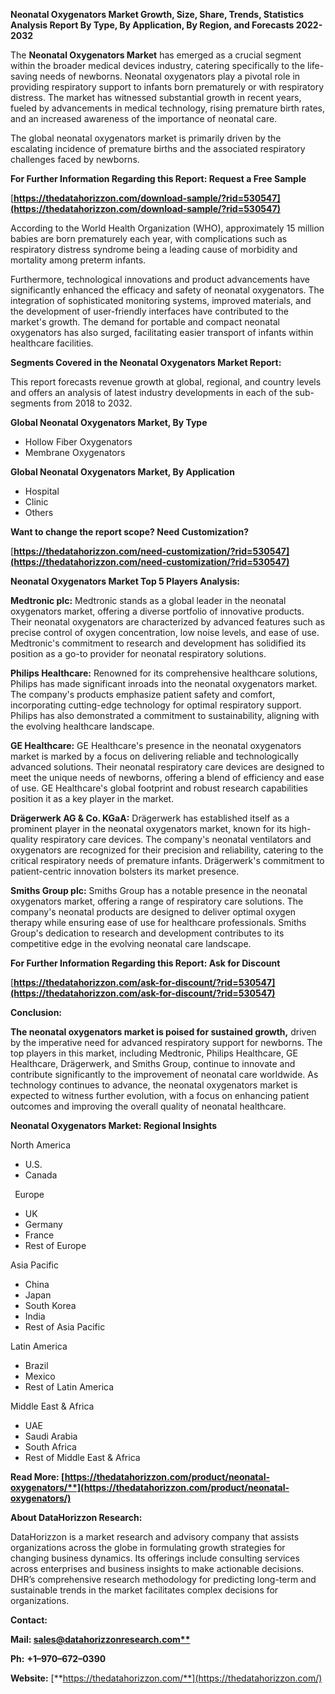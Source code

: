﻿**Neonatal Oxygenators Market Growth, Size, Share, Trends, Statistics Analysis Report By Type, By Application, By Region, and Forecasts 2022-2032**

The **Neonatal Oxygenators Market** has emerged as a crucial segment within the broader medical devices industry, catering specifically to the life-saving needs of newborns. Neonatal oxygenators play a pivotal role in providing respiratory support to infants born prematurely or with respiratory distress. The market has witnessed substantial growth in recent years, fueled by advancements in medical technology, rising premature birth rates, and an increased awareness of the importance of neonatal care.

The global neonatal oxygenators market is primarily driven by the escalating incidence of premature births and the associated respiratory challenges faced by newborns. 

**For Further Information Regarding this Report: Request a Free Sample**	

[**https://thedatahorizzon.com/download-sample/?rid=530547](https://thedatahorizzon.com/download-sample/?rid=530547)** 

According to the World Health Organization (WHO), approximately 15 million babies are born prematurely each year, with complications such as respiratory distress syndrome being a leading cause of morbidity and mortality among preterm infants.

Furthermore, technological innovations and product advancements have significantly enhanced the efficacy and safety of neonatal oxygenators. The integration of sophisticated monitoring systems, improved materials, and the development of user-friendly interfaces have contributed to the market's growth. The demand for portable and compact neonatal oxygenators has also surged, facilitating easier transport of infants within healthcare facilities.

**Segments Covered in the Neonatal Oxygenators Market Report:**

This report forecasts revenue growth at global, regional, and country levels and offers an analysis of latest industry developments in each of the sub-segments from 2018 to 2032.

**Global Neonatal Oxygenators Market, By Type**

- Hollow Fiber Oxygenators
- Membrane Oxygenators

**Global Neonatal Oxygenators Market, By Application**

- Hospital
- Clinic
- Others

**Want to change the report scope? Need Customization?**

[**https://thedatahorizzon.com/need-customization/?rid=530547](https://thedatahorizzon.com/need-customization/?rid=530547)** 

**Neonatal Oxygenators Market Top 5 Players Analysis:**

**Medtronic plc:** Medtronic stands as a global leader in the neonatal oxygenators market, offering a diverse portfolio of innovative products. Their neonatal oxygenators are characterized by advanced features such as precise control of oxygen concentration, low noise levels, and ease of use. Medtronic's commitment to research and development has solidified its position as a go-to provider for neonatal respiratory solutions.

**Philips Healthcare:** Renowned for its comprehensive healthcare solutions, Philips has made significant inroads into the neonatal oxygenators market. The company's products emphasize patient safety and comfort, incorporating cutting-edge technology for optimal respiratory support. Philips has also demonstrated a commitment to sustainability, aligning with the evolving healthcare landscape.

**GE Healthcare:** GE Healthcare's presence in the neonatal oxygenators market is marked by a focus on delivering reliable and technologically advanced solutions. Their neonatal respiratory care devices are designed to meet the unique needs of newborns, offering a blend of efficiency and ease of use. GE Healthcare's global footprint and robust research capabilities position it as a key player in the market.

**Drägerwerk AG & Co. KGaA:** Drägerwerk has established itself as a prominent player in the neonatal oxygenators market, known for its high-quality respiratory care devices. The company's neonatal ventilators and oxygenators are recognized for their precision and reliability, catering to the critical respiratory needs of premature infants. Drägerwerk's commitment to patient-centric innovation bolsters its market presence.

**Smiths Group plc:** Smiths Group has a notable presence in the neonatal oxygenators market, offering a range of respiratory care solutions. The company's neonatal products are designed to deliver optimal oxygen therapy while ensuring ease of use for healthcare professionals. Smiths Group's dedication to research and development contributes to its competitive edge in the evolving neonatal care landscape. 

**For Further Information Regarding this Report: Ask for Discount**	

[**https://thedatahorizzon.com/ask-for-discount/?rid=530547](https://thedatahorizzon.com/ask-for-discount/?rid=530547)** 

**Conclusion:**

**The neonatal oxygenators market is poised for sustained growth,** driven by the imperative need for advanced respiratory support for newborns. The top players in this market, including Medtronic, Philips Healthcare, GE Healthcare, Drägerwerk, and Smiths Group, continue to innovate and contribute significantly to the improvement of neonatal care worldwide. As technology continues to advance, the neonatal oxygenators market is expected to witness further evolution, with a focus on enhancing patient outcomes and improving the overall quality of neonatal healthcare.

**Neonatal Oxygenators Market: Regional Insights**

North America

- U.S.
- Canada

` `Europe

- UK
- Germany
- France
- Rest of Europe

Asia Pacific

- China
- Japan
- South Korea
- India
- Rest of Asia Pacific

Latin America

- Brazil
- Mexico
- Rest of Latin America

Middle East & Africa

- UAE
- Saudi Arabia
- South Africa
- Rest of Middle East & Africa

**Read More: [https://thedatahorizzon.com/product/neonatal-oxygenators/**](https://thedatahorizzon.com/product/neonatal-oxygenators/)** 

**About DataHorizzon Research:**

DataHorizzon is a market research and advisory company that assists organizations across the globe in formulating growth strategies for changing business dynamics. Its offerings include consulting services across enterprises and business insights to make actionable decisions. DHR’s comprehensive research methodology for predicting long-term and sustainable trends in the market facilitates complex decisions for organizations.

**Contact:**

**Mail: [sales@datahorizzonresearch.com**](mailto:sales@datahorizzonresearch.com)**

**Ph:** **+1–970–672–0390**

**Website:** [**https://thedatahorizzon.com/**](https://thedatahorizzon.com/)

